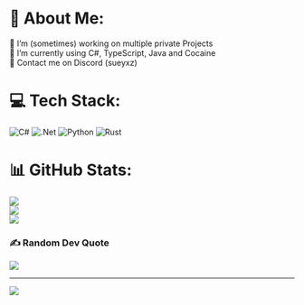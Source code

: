# 💫 About Me:
🔭 I’m (sometimes) working on multiple private Projects \
🌱 I’m currently using C#, TypeScript, Java and Cocaine \
💬 Contact me on Discord (sueyxz)


# 💻 Tech Stack:
![C#](https://img.shields.io/badge/c%23-%23239120.svg?style=for-the-badge&logo=c-sharp&logoColor=white)
![.Net](https://img.shields.io/badge/.NET-5C2D91?style=for-the-badge&logo=.net&logoColor=white)
![Python](https://img.shields.io/badge/python-3670A0?style=for-the-badge&logo=python&logoColor=ffdd54) 
![Rust](https://img.shields.io/badge/rust-%23000000.svg?style=for-the-badge&logo=rust&logoColor=white) 
# 📊 GitHub Stats:
![](https://github-readme-stats.vercel.app/api?username=sueyxz&theme=dark&hide_border=false&include_all_commits=false&count_private=false)<br/>
![](https://github-readme-streak-stats.herokuapp.com/?user=sueyxz&theme=dark&hide_border=false)<br/>
![](https://github-readme-stats.vercel.app/api/top-langs/?username=sueyxz&theme=dark&hide_border=false&include_all_commits=false&count_private=false&layout=compact)

### ✍️ Random Dev Quote
![](https://quotes-github-readme.vercel.app/api?type=horizontal&theme=dark)

---
[![](https://visitcount.itsvg.in/api?id=sueyxz&icon=0&color=12)](https://visitcount.itsvg.in)
